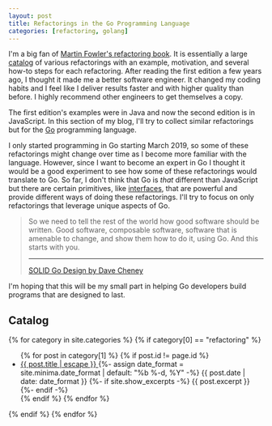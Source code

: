 ```yaml
---
layout: post
title: Refactorings in the Go Programming Language
categories: [refactoring, golang]
---
```


I'm a big fan of [Martin Fowler's refactoring book](https://refactoring.com/). It is essentially a large [catalog](https://refactoring.com/catalog/) of various refactorings with an example, motivation, and several how-to steps for each refactoring. After reading the first edition a few years ago, I thought it made me a better software engineer. It changed my coding habits and I feel like I deliver results faster and with higher quality than before. I highly recommend other engineers to get themselves a copy.

The first edition's examples were in Java and now the second edition is in JavaScript. In this section of my blog, I'll try to collect similar refactorings but for the [Go](https://golang.org/) programming language.

I only started programming in Go starting March 2019, so some of these refactorings might change over time as I become more familiar with the language. However, since I want to become an expert in Go I thought it would be a good experiment to see how some of these refactorings would translate to Go. So far, I don't think that Go is _that_ different than JavaScript but there are certain primitives, like [interfaces](https://golang.org/doc/effective_go.html#interfaces_and_types), that are powerful and provide different ways of doing these refactorings. I'll try to focus on only refactorings that leverage unique aspects of Go.

> So we need to tell the rest of the world how good software should be written. Good software, composable software, software that is amenable to change, and show them how to do it, using Go. And this starts with you.
> 
> ----
> [SOLID Go Design by Dave Cheney](https://dave.cheney.net/2016/08/20/solid-go-design)

I'm hoping that this will be my small part in helping Go developers build programs that are designed to last.

## Catalog

{% for category in site.categories %}
  {% if category[0] == "refactoring" %}
  <ul class="post-list">
    {% for post in category[1] %}
      {% if post.id != page.id %}
      <li>
        <a class="post-link" href="{{ post.url | relative_url }}">
          {{ post.title | escape }}
        </a>
        {%- assign date_format = site.minima.date_format | default: "%b %-d, %Y" -%}
        <span class="post-meta">{{ post.date | date: date_format }}</span>
        {%- if site.show_excerpts -%}
          {{ post.excerpt }}
        {%- endif -%}
      </li>
      {% endif %}
    {% endfor %}
  </ul>
  {% endif %}
{% endfor %}